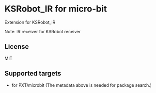 # KSRobot_IR for micro-bit

Extension for KSRobot_IR

Note: IR receiver for KSRobot receiver

## License

MIT

## Supported targets

* for PXT/microbit
(The metadata above is needed for package search.)
